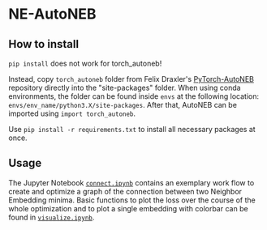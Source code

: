 # NE-AutoNEB

## How to install
```pip install``` does not work for torch_autoneb!

Instead, copy ```torch_autoneb``` folder from Felix Draxler's [PyTorch-AutoNEB](https://github.com/fdraxler/PyTorch-AutoNEB/tree/master/torch_autoneb) repository directly into the "site-packages" folder.
When using conda environments, the folder can be found inside ```envs``` at the following location:
```envs/env_name/python3.X/site-packages```.
After that, AutoNEB can be imported using ```import torch_autoneb```.

Use ```pip install -r requirements.txt``` to install all necessary packages at once.

## Usage

The Jupyter Notebook [```connect.ipynb```](https://github.com/premfi/NE-AutoNEB/blob/main/ne_autoneb/connect.ipynb) contains an exemplary work flow to create and optimize a graph of the connection between two Neighbor Embedding minima.
Basic functions to plot the loss over the course of the whole optimization and to plot a single embedding with colorbar can be found in [```visualize.ipynb```](https://github.com/premfi/NE-AutoNEB/blob/main/ne_autoneb/visualize.ipynb).

